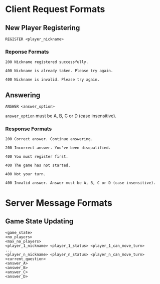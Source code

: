 # Client Request Formats
## New Player Registering
```
REGISTER <player_nickname>
```

### Reponse Formats
```
200 Nickname registered successfully.
```

```
400 Nickname is already taken. Please try again.
```

```
400 Nickname is invalid. Please try again.
```

## Answering
```
ANSWER <answer_option>
```
`answer_option` must be A, B, C or D (case insensitive).

### Response Formats
```
200 Correct answer. Continue answering.
```

```
200 Incorrect answer. You've been disqualified.
```

```
400 You must register first.
```

```
400 The game has not started.
```

```
400 Not your turn.
```

```
400 Invalid answer. Answer must be A, B, C or D (case insensitive).
```

# Server Message Formats
## Game State Updating
```
<game_state>
<no_players>
<max_no_players>
<player_1_nickname> <player_1_status> <player_1_can_move_turn>
...
<player_n_nickname> <player_n_status> <player_n_can_move_turn>
<current_question>
<answer_A>
<answer_B>
<answer_C>
<answer_D>
```
